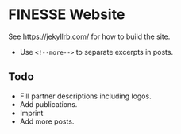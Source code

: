 # FINESSE Website

See https://jekyllrb.com/ for how to build the site.

- Use `<!--more-->` to separate excerpts in posts.

## Todo

- Fill partner descriptions including logos.
- Add publications.
- Imprint
- Add more posts.
